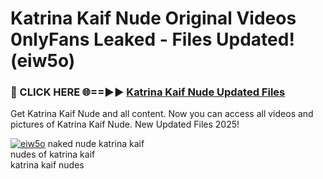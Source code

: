 # Katrina Kaif Nude Original Videos 0nlyFans Leaked - Files Updated! (eiw5o)

<h3>🔴 CLICK HERE 🌐==►► <a href="https://tinyurl.com/4mcuefdz" rel="nofollow">Katrina Kaif Nude Updated Files</a></h3>

Get Katrina Kaif Nude and all content. Now you can access all videos and pictures of Katrina Kaif Nude. New Updated Files 2025!

[![eiw5o](https://i.imgur.com/StAQSOY.gif)](https://tinyurl.com/4mcuefdz)
naked nude katrina kaif<br>
nudes of katrina kaif<br>
katrina kaif nudes